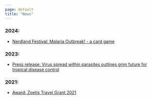 ```yaml
---
page: default
title: "News"
---
```


### 2024:
- [Nerdland Festival: Malaria Outbreak! - a card game](https://x.com/ITMmalaria/status/1797568421149978709)

### 2023:
- [Press release: Virus spread within parasites outlines grim future for tropical disease control](https://www.itg.be/en/health-stories/press-releases/virus-spread-within-parasites-outlines-grim-future-for-tropical-disease-control)

### 2021:
- [Award: Zoetis Travel Grant 2021](https://www.bspp.be/grants/2022-zoetis-travel-gant/)

